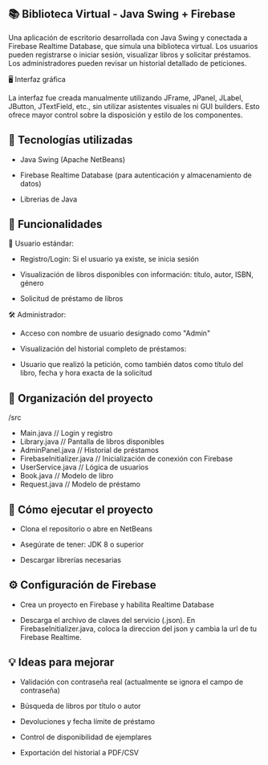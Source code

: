 ## 📚 Biblioteca Virtual - Java Swing + Firebase

Una aplicación de escritorio desarrollada con Java Swing y conectada a Firebase Realtime Database, que simula una biblioteca virtual. Los usuarios pueden registrarse o iniciar sesión, visualizar libros y solicitar préstamos. Los administradores pueden revisar un historial detallado de peticiones.

🖥️ Interfaz gráfica

La interfaz fue creada manualmente utilizando JFrame, JPanel, JLabel, JButton, JTextField, etc., sin utilizar asistentes visuales ni GUI builders. Esto ofrece mayor control sobre la disposición y estilo de los componentes.

## 🔧 Tecnologías utilizadas

- Java Swing (Apache NetBeans)

- Firebase Realtime Database (para autenticación y almacenamiento de datos)

- Librerias de Java

## 🔑 Funcionalidades

👥 Usuario estándar:

- Registro/Login: Si el usuario ya existe, se inicia sesión

- Visualización de libros disponibles con información: título, autor, ISBN, género

- Solicitud de préstamo de libros
  
🛠️ Administrador:

- Acceso con nombre de usuario designado como "Admin"

- Visualización del historial completo de préstamos:

- Usuario que realizó la petición, como también datos como título del libro, fecha y hora exacta de la solicitud

## 📂 Organización del proyecto
/src
  - Main.java                 // Login y registro
  - Library.java              // Pantalla de libros disponibles
  - AdminPanel.java           // Historial de préstamos
  - FirebaseInitializer.java  // Inicialización de conexión con Firebase
  - UserService.java          // Lógica de usuarios
  - Book.java                 // Modelo de libro
  - Request.java              // Modelo de préstamo

## 🚀 Cómo ejecutar el proyecto

- Clona el repositorio o abre en NetBeans

- Asegúrate de tener: JDK 8 o superior

- Descargar librerías necesarias

## ⚙️ Configuración de Firebase

- Crea un proyecto en Firebase y habilita Realtime Database

- Descarga el archivo de claves del servicio (.json). En FirebaseInitializer.java, coloca la direccion del json y cambia la url de tu Firebase Realtime.

## 💡 Ideas para mejorar

- Validación con contraseña real (actualmente se ignora el campo de contraseña)

- Búsqueda de libros por título o autor

- Devoluciones y fecha límite de préstamo

- Control de disponibilidad de ejemplares

- Exportación del historial a PDF/CSV